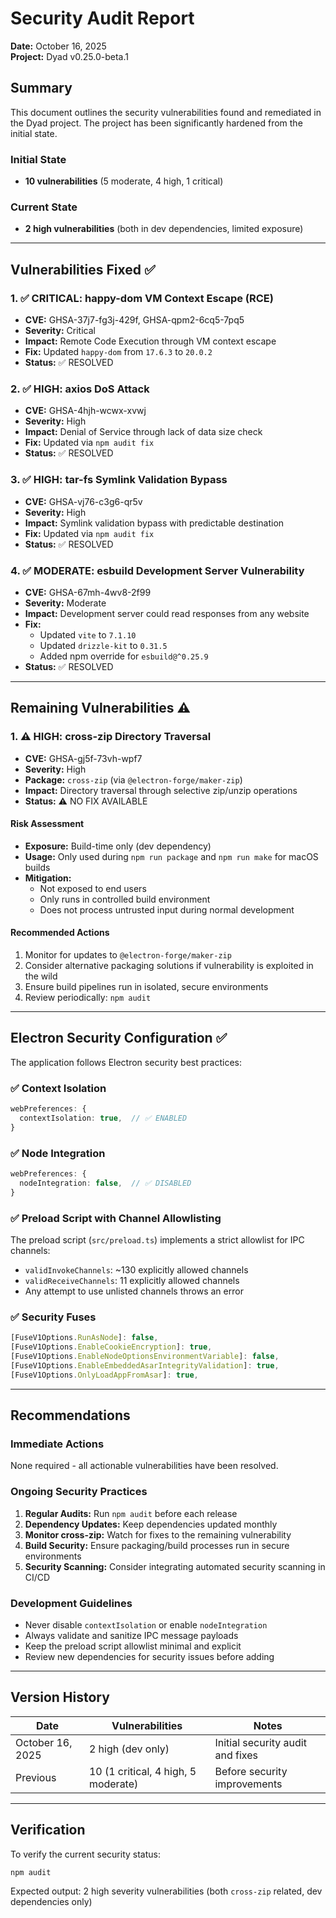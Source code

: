 # Security Audit Report

**Date:** October 16, 2025  
**Project:** Dyad v0.25.0-beta.1

## Summary

This document outlines the security vulnerabilities found and remediated in the Dyad project. The project has been significantly hardened from the initial state.

### Initial State

- **10 vulnerabilities** (5 moderate, 4 high, 1 critical)

### Current State

- **2 high vulnerabilities** (both in dev dependencies, limited exposure)

---

## Vulnerabilities Fixed ✅

### 1. ✅ CRITICAL: happy-dom VM Context Escape (RCE)

- **CVE:** GHSA-37j7-fg3j-429f, GHSA-qpm2-6cq5-7pq5
- **Severity:** Critical
- **Impact:** Remote Code Execution through VM context escape
- **Fix:** Updated `happy-dom` from `17.6.3` to `20.0.2`
- **Status:** ✅ RESOLVED

### 2. ✅ HIGH: axios DoS Attack

- **CVE:** GHSA-4hjh-wcwx-xvwj
- **Severity:** High
- **Impact:** Denial of Service through lack of data size check
- **Fix:** Updated via `npm audit fix`
- **Status:** ✅ RESOLVED

### 3. ✅ HIGH: tar-fs Symlink Validation Bypass

- **CVE:** GHSA-vj76-c3g6-qr5v
- **Severity:** High
- **Impact:** Symlink validation bypass with predictable destination
- **Fix:** Updated via `npm audit fix`
- **Status:** ✅ RESOLVED

### 4. ✅ MODERATE: esbuild Development Server Vulnerability

- **CVE:** GHSA-67mh-4wv8-2f99
- **Severity:** Moderate
- **Impact:** Development server could read responses from any website
- **Fix:**
  - Updated `vite` to `7.1.10`
  - Updated `drizzle-kit` to `0.31.5`
  - Added npm override for `esbuild@^0.25.9`
- **Status:** ✅ RESOLVED

---

## Remaining Vulnerabilities ⚠️

### 1. ⚠️ HIGH: cross-zip Directory Traversal

- **CVE:** GHSA-gj5f-73vh-wpf7
- **Severity:** High
- **Package:** `cross-zip` (via `@electron-forge/maker-zip`)
- **Impact:** Directory traversal through selective zip/unzip operations
- **Status:** ⚠️ NO FIX AVAILABLE

#### Risk Assessment

- **Exposure:** Build-time only (dev dependency)
- **Usage:** Only used during `npm run package` and `npm run make` for macOS builds
- **Mitigation:**
  - Not exposed to end users
  - Only runs in controlled build environment
  - Does not process untrusted input during normal development

#### Recommended Actions

1. Monitor for updates to `@electron-forge/maker-zip`
2. Consider alternative packaging solutions if vulnerability is exploited in the wild
3. Ensure build pipelines run in isolated, secure environments
4. Review periodically: `npm audit`

---

## Electron Security Configuration ✅

The application follows Electron security best practices:

### ✅ Context Isolation

```typescript
webPreferences: {
  contextIsolation: true,  // ✅ ENABLED
}
```

### ✅ Node Integration

```typescript
webPreferences: {
  nodeIntegration: false,  // ✅ DISABLED
}
```

### ✅ Preload Script with Channel Allowlisting

The preload script (`src/preload.ts`) implements a strict allowlist for IPC channels:

- `validInvokeChannels`: ~130 explicitly allowed channels
- `validReceiveChannels`: 11 explicitly allowed channels
- Any attempt to use unlisted channels throws an error

### ✅ Security Fuses

```typescript
[FuseV1Options.RunAsNode]: false,
[FuseV1Options.EnableCookieEncryption]: true,
[FuseV1Options.EnableNodeOptionsEnvironmentVariable]: false,
[FuseV1Options.EnableEmbeddedAsarIntegrityValidation]: true,
[FuseV1Options.OnlyLoadAppFromAsar]: true,
```

---

## Recommendations

### Immediate Actions

None required - all actionable vulnerabilities have been resolved.

### Ongoing Security Practices

1. **Regular Audits:** Run `npm audit` before each release
2. **Dependency Updates:** Keep dependencies updated monthly
3. **Monitor cross-zip:** Watch for fixes to the remaining vulnerability
4. **Build Security:** Ensure packaging/build processes run in secure environments
5. **Security Scanning:** Consider integrating automated security scanning in CI/CD

### Development Guidelines

- Never disable `contextIsolation` or enable `nodeIntegration`
- Always validate and sanitize IPC message payloads
- Keep the preload script allowlist minimal and explicit
- Review new dependencies for security issues before adding

---

## Version History

| Date             | Vulnerabilities                     | Notes                            |
| ---------------- | ----------------------------------- | -------------------------------- |
| October 16, 2025 | 2 high (dev only)                   | Initial security audit and fixes |
| Previous         | 10 (1 critical, 4 high, 5 moderate) | Before security improvements     |

---

## Verification

To verify the current security status:

```bash
npm audit
```

Expected output: 2 high severity vulnerabilities (both `cross-zip` related, dev dependencies only)
